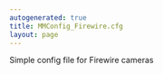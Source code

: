 ```yaml
---
autogenerated: true
title: MMConfig_Firewire.cfg
layout: page
---
```


Simple config file for Firewire cameras
